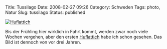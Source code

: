 Title: Tussilago
Date: 2008-02-27 09:26
Category: Schweden
Tags: photo, Natur
Slug: tussilago
Status: published

[![Huflattich](/pic/tussilagomacro_s.jpg "Huflattich")](/pic/tussilagomacro_l.jpg)

Bis der Frühling hier wirklich in Fahrt kommt, werden zwar noch viele
Wochen vergehen, aber den ersten
[Huflattich](http://de.wikipedia.org/wiki/Huflattich) habe ich schon
gesehen. Das Bild ist dennoch von vor drei Jahren.

